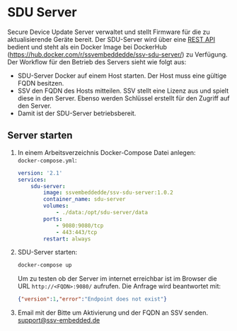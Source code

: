 # SDU Server

Secure Device Update Server verwaltet und stellt Firmware für die zu aktualisierende Geräte bereit. Der SDU-Server wird über eine [REST API](https://github.com/SSV-embedded/SDU-API) bedient und steht als ein Docker Image bei DockerHub (https://hub.docker.com/r/ssvembeddedde/ssv-sdu-server/) zu Verfügung.
Der Workflow für den Betrieb des Servers sieht wie folgt aus:
- SDU-Server Docker auf einem Host starten. Der Host muss eine gültige FQDN besitzen.
- SSV den FQDN des Hosts mitteilen. SSV stellt eine Lizenz aus und spielt diese in den Server. Ebenso werden Schlüssel erstellt für den Zugriff auf den Server.
- Damit ist der SDU-Server betriebsbereit.

## Server starten
1) In einem Arbeitsverzeichnis Docker-Compose Datei anlegen:  
	`docker-compose.yml`:
	``` yaml
	version: '2.1'
	services:
		sdu-server:
			image: ssvembeddedde/ssv-sdu-server:1.0.2
			container_name: sdu-server
			volumes:
				- ./data:/opt/sdu-server/data
			ports:
				- 9080:9080/tcp
				- 443:443/tcp
			restart: always
	```
2) SDU-Server starten:
	``` bash
	docker-compose up
	```
	Um zu testen ob der Server im internet erreichbar ist im Browser die URL `http://<FQDN>:9080/` aufrufen. Die Anfrage wird beantwortet mit:
	``` json
	{"version":1,"error":"Endpoint does not exist"}
	```
3) Email mit der Bitte um Aktivierung und der FQDN an SSV senden.  
[support@ssv-embedded.de](mailto:support@ssv-embedded.de)